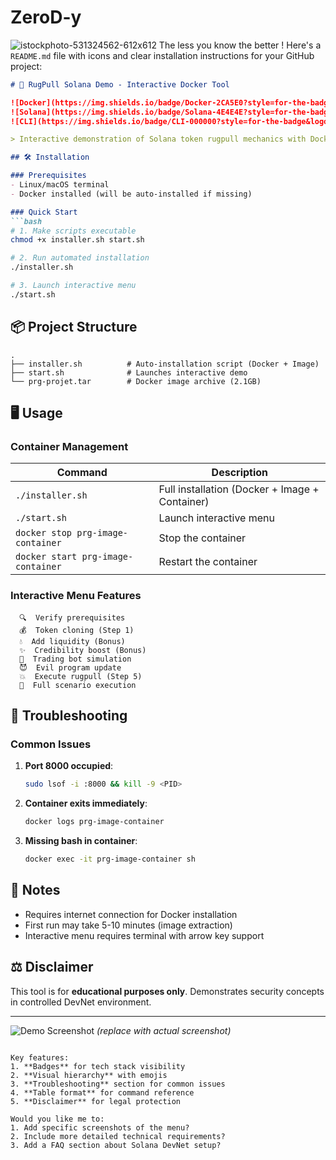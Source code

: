 # ZeroD-y

![istockphoto-531324562-612x612](https://github.com/user-attachments/assets/3acf19c5-b117-441f-8deb-b3a34bb549db)
The less you know the better !
Here's a `README.md` file with icons and clear installation instructions for your GitHub project:

```markdown
# 🚀 RugPull Solana Demo - Interactive Docker Tool

![Docker](https://img.shields.io/badge/Docker-2CA5E0?style=for-the-badge&logo=docker&logoColor=white)
![Solana](https://img.shields.io/badge/Solana-4E4E4E?style=for-the-badge&logo=solana&logoColor=white)
![CLI](https://img.shields.io/badge/CLI-000000?style=for-the-badge&logo=gnu-bash&logoColor=white)

> Interactive demonstration of Solana token rugpull mechanics with Docker containerization

## 🛠 Installation

### Prerequisites
- Linux/macOS terminal
- Docker installed (will be auto-installed if missing)

### Quick Start
```bash
# 1. Make scripts executable
chmod +x installer.sh start.sh

# 2. Run automated installation
./installer.sh

# 3. Launch interactive menu
./start.sh
```

## 📦 Project Structure
```
.
├── installer.sh          # Auto-installation script (Docker + Image)
├── start.sh              # Launches interactive demo
└── prg-projet.tar        # Docker image archive (2.1GB)
```

## 🖥️ Usage

### Container Management
| Command | Description |
|---------|-------------|
| `./installer.sh` | Full installation (Docker + Image + Container) |
| `./start.sh` | Launch interactive menu |
| `docker stop prg-image-container` | Stop the container |
| `docker start prg-image-container` | Restart the container |

### Interactive Menu Features
```
  🔍  Verify prerequisites  
  💰  Token cloning (Step 1)
  💧  Add liquidity (Bonus)
  ✨  Credibility boost (Bonus)
  🤖  Trading bot simulation
  😈  Evil program update
  💥  Execute rugpull (Step 5)
  🚀  Full scenario execution
```

## 🐛 Troubleshooting

### Common Issues
1. **Port 8000 occupied**:
   ```bash
   sudo lsof -i :8000 && kill -9 <PID>
   ```

2. **Container exits immediately**:
   ```bash
   docker logs prg-image-container
   ```

3. **Missing bash in container**:
   ```bash
   docker exec -it prg-image-container sh
   ```

## 📝 Notes
- Requires internet connection for Docker installation
- First run may take 5-10 minutes (image extraction)
- Interactive menu requires terminal with arrow key support

## ⚖️ Disclaimer
This tool is for **educational purposes only**. Demonstrates security concepts in controlled DevNet environment.

---
![Demo Screenshot](https://via.placeholder.com/800x400?text=RugPull+Demo+Screenshot) *(replace with actual screenshot)*
```

Key features:
1. **Badges** for tech stack visibility
2. **Visual hierarchy** with emojis
3. **Troubleshooting** section for common issues
4. **Table format** for command reference
5. **Disclaimer** for legal protection

Would you like me to:
1. Add specific screenshots of the menu?
2. Include more detailed technical requirements?
3. Add a FAQ section about Solana DevNet setup?
